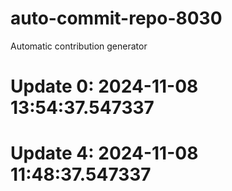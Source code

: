 # auto-commit-repo-8030

Automatic contribution generator

# Update 0: 2024-11-08 13:54:37.547337

# Update 4: 2024-11-08 11:48:37.547337
